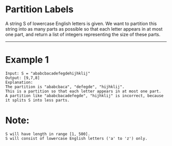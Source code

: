 Partition Labels
==========================
A string S of lowercase English letters is given. We want to partition this string into as many parts as possible so that each letter appears in at most one part, and return a list of integers representing the size of these parts.

---
Example 1
==========================
```
Input: S = "ababcbacadefegdehijhklij"
Output: [9,7,8]
Explanation:
The partition is "ababcbaca", "defegde", "hijhklij".
This is a partition so that each letter appears in at most one part.
A partition like "ababcbacadefegde", "hijhklij" is incorrect, because it splits S into less parts.
```

Note:
==========================
```
S will have length in range [1, 500].
S will consist of lowercase English letters ('a' to 'z') only.
```
